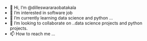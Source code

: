 - 👋 Hi, I’m @dilleswararaobatakala
- 👀 I’m interested in software job
- 🌱 I’m currently learning data science and python ...
- 💞️ I’m looking to collaborate on ..data science projects and python projects.
- 📫 How to reach me ...

<!---
dilleswararaobatakala/dilleswararaobatakala is a ✨ special ✨ repository because its `README.md` (this file) appears on your GitHub profile.
You can click the Preview link to take a look at your changes.
--->
